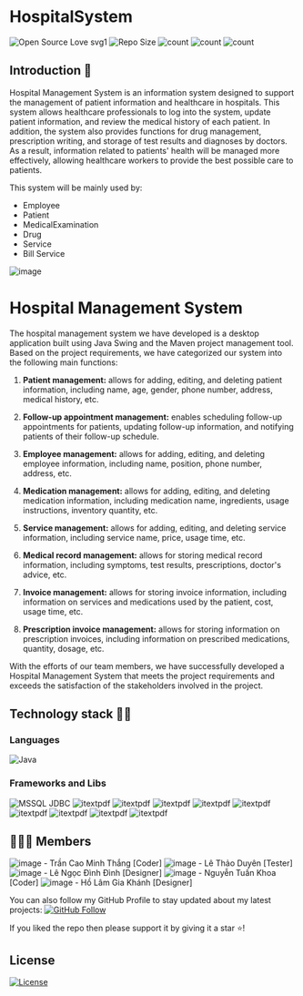 # HospitalSystem

![Open Source Love svg1](https://badges.frapsoft.com/os/v1/open-source.svg?v=103)
![Repo Size](https://img.shields.io/github/repo-size/thangtcm/HospitalSystem) 
![count](https://img.shields.io/github/languages/count/thangtcm/HospitalSystem) 
![count](https://img.shields.io/github/forks/thangtcm/HospitalSystem) 
![count](https://img.shields.io/github/watchers/thangtcm/HospitalSystem) 

## Introduction 🎉
Hospital Management System is an information system designed to support the management of patient information and healthcare in hospitals. This system allows healthcare professionals to log into the system, update patient information, and review the medical history of each patient.
In addition, the system also provides functions for drug management, prescription writing, and storage of test results and diagnoses by doctors. As a result, information related to patients' health will be managed more effectively, allowing healthcare workers to provide the best possible care to patients.
<p>This system will be mainly used by:</p>
<ul><li>Employee</li><li>Patient</li><li>MedicalExamination</li><li>Drug</li><li>Service</li><li>Bill Service</li></ul>

<p align="middle">
  
![image](https://user-images.githubusercontent.com/23113822/232237883-f366b735-6d84-4fd5-9081-d0675de7cb14.png)
</p>

<h1 color="#4F62CB">Hospital Management System</h1>

<p>The hospital management system we have developed is a desktop application built using Java Swing and the Maven project management tool. Based on the project requirements, we have categorized our system into the following main functions:

<ol>
<li>
<p><strong>Patient management:</strong> allows for adding, editing, and deleting <a class="Markdown_link__9ACHA MarkdownLink_linkifiedLink__KxC9G" node="[object Object]" prompt="Tell me more about patient information.">patient information</a>, including name, age, gender, <a class="Markdown_link__9ACHA MarkdownLink_linkifiedLink__KxC9G" node="[object Object]" prompt="Tell me more about phone number.">phone number</a>, address, medical history, etc.</p>
</li>
<li>
<p><strong>Follow-up appointment management:</strong> enables scheduling follow-up appointments for patients, updating follow-up information, and notifying patients of their follow-up schedule.</p>
</li>
<li>
<p><strong>Employee management:</strong> allows for adding, editing, and deleting employee information, including name, position, phone number, address, etc.</p>
</li>
<li>
<p><strong>Medication management:</strong> allows for adding, editing, and deleting medication information, including medication name, ingredients, usage instructions, inventory quantity, etc.</p>
</li>
<li>
<p><strong>Service management:</strong> allows for adding, editing, and deleting service information, including service name, price, usage time, etc.</p>
</li>
<li>
<p><strong>Medical record management:</strong> allows for storing medical record information, including symptoms, test results, prescriptions, doctor's advice, etc.</p>
</li>
<li>
<p><strong>Invoice management:</strong> allows for storing invoice information, including information on services and medications used by the patient, cost, usage time, etc.</p>
</li>
<li>
<p><strong>Prescription invoice management:</strong> allows for storing information on prescription invoices, including information on prescribed medications, quantity, dosage, etc.</p>
</li>
</ol>

<p>With the efforts of our team members, we have successfully developed a Hospital Management System that meets the project requirements and exceeds the satisfaction of the stakeholders involved in the project.</p>


## Technology stack 💎💎

### Languages 
![Java](https://img.shields.io/badge/Language-Java-red) 

### Frameworks and Libs
![MSSQL JDBC](https://img.shields.io/badge/Library-MSSQL_JDBC-blue) 
![itextpdf](https://img.shields.io/badge/Library-TIMINGFRAMEWORK-blue) 
![itextpdf](https://img.shields.io/badge/Library-JNA_PLATFORM-blue) 
![itextpdf](https://img.shields.io/badge/Library-JNA-blue) 
![itextpdf](https://img.shields.io/badge/Library-MIGLAYOUT-blue) 
![itextpdf](https://img.shields.io/badge/Library-SWINGX_ALL-blue) 
![itextpdf](https://img.shields.io/badge/Library-SWINGX-blue) 
![itextpdf](https://img.shields.io/badge/Library-JICONFONT_SWING-blue) 
![itextpdf](https://img.shields.io/badge/Library-JICONFONT_GOOGLE_MATERIAL_DESIGN_ICONS-blue) 
![itextpdf](https://img.shields.io/badge/Library-JCALENDAR-blue) 

## 👨🏼‍💻 Members
![image](https://user-images.githubusercontent.com/23113822/232240043-6c0b14c6-ea51-49cb-b1a6-52c6ae08c214.png)   - Trần Cao Minh Thắng [Coder]
![image](https://user-images.githubusercontent.com/23113822/232239661-77942db6-5d2e-4a3f-b738-61d3a1df2ba7.png)   - Lê Thảo Duyên [Tester]
![image](https://user-images.githubusercontent.com/23113822/232239760-a85d70ed-0d89-4cdc-806c-562680862e32.png)   - Lê Ngọc Đình Đình [Designer]
![image](https://user-images.githubusercontent.com/23113822/232239798-30d4ea17-094c-48f0-a636-4e2a32a18992.png)   - Nguyễn Tuấn Khoa  [Coder]
![image](https://user-images.githubusercontent.com/23113822/232239953-bb400fd3-43ad-4783-9f4d-de8c7ea680db.png)   - Hồ Lâm Gia Khánh  [Designer]

You can also follow my GitHub Profile to stay updated about my latest projects: [![GitHub Follow](https://img.shields.io/badge/Connect-IronCoder-blue.svg?logo=Github&longCache=true&style=social&label=Follow)](https://github.com/thangtcm)

If you liked the repo then please support it by giving it a star ⭐!

## License
[![License](https://img.shields.io/badge/License-Apache%202.0-red.svg)](https://opensource.org/licenses/Apache)

